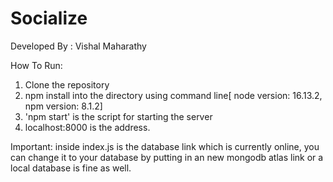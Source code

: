 # Socialize

Developed By : Vishal Maharathy

How To Run:
1. Clone the repository
2. npm install into the directory using command line[ node version: 16.13.2, npm version: 8.1.2]
3. 'npm start' is the script for starting the server
4. localhost:8000 is the address. 

Important: inside index.js is the database link which is currently online, you can change it to your database by putting in an new mongodb atlas link or a local database is fine as well.
